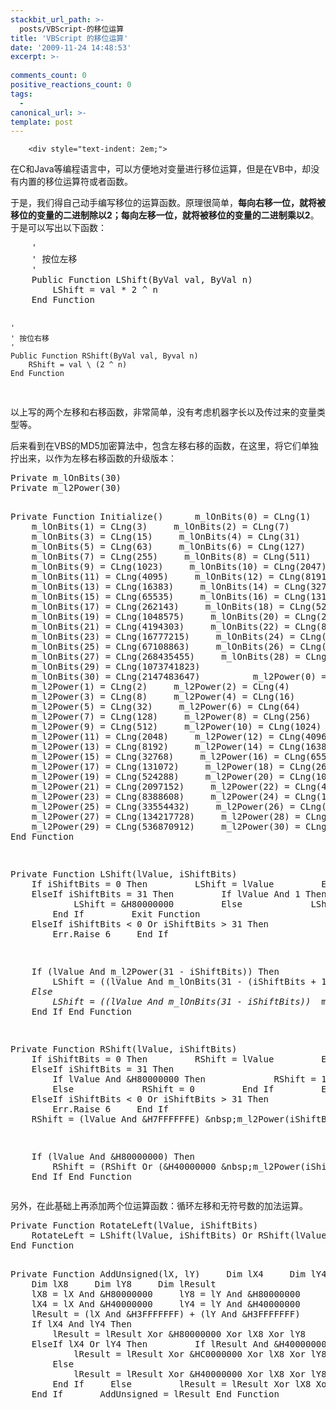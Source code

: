 ```yaml
---
stackbit_url_path: >-
  posts/VBScript-的移位运算
title: 'VBScript 的移位运算'
date: '2009-11-24 14:48:53'
excerpt: >-
  
comments_count: 0
positive_reactions_count: 0
tags: 
  - 
canonical_url: >-
template: post
---
```


        <div style="text-indent: 2em;">
<p>在C和Java等编程语言中，可以方便地对变量进行移位运算，但是在VB中，却没有内置的移位运算符或者函数。</p>
<p>于是，我们得自己动手编写移位的运算函数。原理很简单，<strong>每向右移一位，就将被移位的变量的二进制除以2；每向左移一位，就将被移位的变量的二进制乘以2</strong>。于是可以写出以下函数：</p>
<pre class="brush: vb" style="text-indent: 0;">    '
    ' 按位左移
    '
    Public Function LShift(ByVal val, ByVal n)
        LShift = val * 2 ^ n
    End Function
    
    '
    ' 按位右移
    '
    Public Function RShift(ByVal val, Byval n) 
        RShift = val \ (2 ^ n)
    End Function
</pre>
<p>以上写的两个左移和右移函数，非常简单，没有考虑机器字长以及传过来的变量类型等。</p>
<p>后来看到在VBS的MD5加密算法中，包含左移右移的函数，在这里，将它们单独拧出来，以作为左移右移函数的升级版本：</p>
<pre class="brush: vb" style="text-indent: 0;">Private&nbsp;m_lOnBits(30)
Private&nbsp;m_l2Power(30)
 
Private&nbsp;Function&nbsp;Initialize()&nbsp;
&nbsp;&nbsp;&nbsp;&nbsp;m_lOnBits(0)&nbsp;=&nbsp;CLng(1)
&nbsp;&nbsp;&nbsp;&nbsp;m_lOnBits(1)&nbsp;=&nbsp;CLng(3)
&nbsp;&nbsp;&nbsp;&nbsp;m_lOnBits(2)&nbsp;=&nbsp;CLng(7)
&nbsp;&nbsp;&nbsp;&nbsp;m_lOnBits(3)&nbsp;=&nbsp;CLng(15)
&nbsp;&nbsp;&nbsp;&nbsp;m_lOnBits(4)&nbsp;=&nbsp;CLng(31)
&nbsp;&nbsp;&nbsp;&nbsp;m_lOnBits(5)&nbsp;=&nbsp;CLng(63)
&nbsp;&nbsp;&nbsp;&nbsp;m_lOnBits(6)&nbsp;=&nbsp;CLng(127)
&nbsp;&nbsp;&nbsp;&nbsp;m_lOnBits(7)&nbsp;=&nbsp;CLng(255)
&nbsp;&nbsp;&nbsp;&nbsp;m_lOnBits(8)&nbsp;=&nbsp;CLng(511)
&nbsp;&nbsp;&nbsp;&nbsp;m_lOnBits(9)&nbsp;=&nbsp;CLng(1023)
&nbsp;&nbsp;&nbsp;&nbsp;m_lOnBits(10)&nbsp;=&nbsp;CLng(2047)
&nbsp;&nbsp;&nbsp;&nbsp;m_lOnBits(11)&nbsp;=&nbsp;CLng(4095)
&nbsp;&nbsp;&nbsp;&nbsp;m_lOnBits(12)&nbsp;=&nbsp;CLng(8191)
&nbsp;&nbsp;&nbsp;&nbsp;m_lOnBits(13)&nbsp;=&nbsp;CLng(16383)
&nbsp;&nbsp;&nbsp;&nbsp;m_lOnBits(14)&nbsp;=&nbsp;CLng(32767)
&nbsp;&nbsp;&nbsp;&nbsp;m_lOnBits(15)&nbsp;=&nbsp;CLng(65535)
&nbsp;&nbsp;&nbsp;&nbsp;m_lOnBits(16)&nbsp;=&nbsp;CLng(131071)
&nbsp;&nbsp;&nbsp;&nbsp;m_lOnBits(17)&nbsp;=&nbsp;CLng(262143)
&nbsp;&nbsp;&nbsp;&nbsp;m_lOnBits(18)&nbsp;=&nbsp;CLng(524287)
&nbsp;&nbsp;&nbsp;&nbsp;m_lOnBits(19)&nbsp;=&nbsp;CLng(1048575)
&nbsp;&nbsp;&nbsp;&nbsp;m_lOnBits(20)&nbsp;=&nbsp;CLng(2097151)
&nbsp;&nbsp;&nbsp;&nbsp;m_lOnBits(21)&nbsp;=&nbsp;CLng(4194303)
&nbsp;&nbsp;&nbsp;&nbsp;m_lOnBits(22)&nbsp;=&nbsp;CLng(8388607)
&nbsp;&nbsp;&nbsp;&nbsp;m_lOnBits(23)&nbsp;=&nbsp;CLng(16777215)
&nbsp;&nbsp;&nbsp;&nbsp;m_lOnBits(24)&nbsp;=&nbsp;CLng(33554431)
&nbsp;&nbsp;&nbsp;&nbsp;m_lOnBits(25)&nbsp;=&nbsp;CLng(67108863)
&nbsp;&nbsp;&nbsp;&nbsp;m_lOnBits(26)&nbsp;=&nbsp;CLng(134217727)
&nbsp;&nbsp;&nbsp;&nbsp;m_lOnBits(27)&nbsp;=&nbsp;CLng(268435455)
&nbsp;&nbsp;&nbsp;&nbsp;m_lOnBits(28)&nbsp;=&nbsp;CLng(536870911)
&nbsp;&nbsp;&nbsp;&nbsp;m_lOnBits(29)&nbsp;=&nbsp;CLng(1073741823)
&nbsp;&nbsp;&nbsp;&nbsp;m_lOnBits(30)&nbsp;=&nbsp;CLng(2147483647)
&nbsp;&nbsp;&nbsp;&nbsp;
&nbsp;&nbsp;&nbsp;&nbsp;m_l2Power(0)&nbsp;=&nbsp;CLng(1)
&nbsp;&nbsp;&nbsp;&nbsp;m_l2Power(1)&nbsp;=&nbsp;CLng(2)
&nbsp;&nbsp;&nbsp;&nbsp;m_l2Power(2)&nbsp;=&nbsp;CLng(4)
&nbsp;&nbsp;&nbsp;&nbsp;m_l2Power(3)&nbsp;=&nbsp;CLng(8)
&nbsp;&nbsp;&nbsp;&nbsp;m_l2Power(4)&nbsp;=&nbsp;CLng(16)
&nbsp;&nbsp;&nbsp;&nbsp;m_l2Power(5)&nbsp;=&nbsp;CLng(32)
&nbsp;&nbsp;&nbsp;&nbsp;m_l2Power(6)&nbsp;=&nbsp;CLng(64)
&nbsp;&nbsp;&nbsp;&nbsp;m_l2Power(7)&nbsp;=&nbsp;CLng(128)
&nbsp;&nbsp;&nbsp;&nbsp;m_l2Power(8)&nbsp;=&nbsp;CLng(256)
&nbsp;&nbsp;&nbsp;&nbsp;m_l2Power(9)&nbsp;=&nbsp;CLng(512)
&nbsp;&nbsp;&nbsp;&nbsp;m_l2Power(10)&nbsp;=&nbsp;CLng(1024)
&nbsp;&nbsp;&nbsp;&nbsp;m_l2Power(11)&nbsp;=&nbsp;CLng(2048)
&nbsp;&nbsp;&nbsp;&nbsp;m_l2Power(12)&nbsp;=&nbsp;CLng(4096)
&nbsp;&nbsp;&nbsp;&nbsp;m_l2Power(13)&nbsp;=&nbsp;CLng(8192)
&nbsp;&nbsp;&nbsp;&nbsp;m_l2Power(14)&nbsp;=&nbsp;CLng(16384)
&nbsp;&nbsp;&nbsp;&nbsp;m_l2Power(15)&nbsp;=&nbsp;CLng(32768)
&nbsp;&nbsp;&nbsp;&nbsp;m_l2Power(16)&nbsp;=&nbsp;CLng(65536)
&nbsp;&nbsp;&nbsp;&nbsp;m_l2Power(17)&nbsp;=&nbsp;CLng(131072)
&nbsp;&nbsp;&nbsp;&nbsp;m_l2Power(18)&nbsp;=&nbsp;CLng(262144)
&nbsp;&nbsp;&nbsp;&nbsp;m_l2Power(19)&nbsp;=&nbsp;CLng(524288)
&nbsp;&nbsp;&nbsp;&nbsp;m_l2Power(20)&nbsp;=&nbsp;CLng(1048576)
&nbsp;&nbsp;&nbsp;&nbsp;m_l2Power(21)&nbsp;=&nbsp;CLng(2097152)
&nbsp;&nbsp;&nbsp;&nbsp;m_l2Power(22)&nbsp;=&nbsp;CLng(4194304)
&nbsp;&nbsp;&nbsp;&nbsp;m_l2Power(23)&nbsp;=&nbsp;CLng(8388608)
&nbsp;&nbsp;&nbsp;&nbsp;m_l2Power(24)&nbsp;=&nbsp;CLng(16777216)
&nbsp;&nbsp;&nbsp;&nbsp;m_l2Power(25)&nbsp;=&nbsp;CLng(33554432)
&nbsp;&nbsp;&nbsp;&nbsp;m_l2Power(26)&nbsp;=&nbsp;CLng(67108864)
&nbsp;&nbsp;&nbsp;&nbsp;m_l2Power(27)&nbsp;=&nbsp;CLng(134217728)
&nbsp;&nbsp;&nbsp;&nbsp;m_l2Power(28)&nbsp;=&nbsp;CLng(268435456)
&nbsp;&nbsp;&nbsp;&nbsp;m_l2Power(29)&nbsp;=&nbsp;CLng(536870912)
&nbsp;&nbsp;&nbsp;&nbsp;m_l2Power(30)&nbsp;=&nbsp;CLng(1073741824)
End&nbsp;Function&nbsp;
 
Private&nbsp;Function&nbsp;LShift(lValue,&nbsp;iShiftBits)
&nbsp;&nbsp;&nbsp;&nbsp;If&nbsp;iShiftBits&nbsp;=&nbsp;0&nbsp;Then
&nbsp;&nbsp;&nbsp;&nbsp;&nbsp;&nbsp;&nbsp;&nbsp;LShift&nbsp;=&nbsp;lValue
&nbsp;&nbsp;&nbsp;&nbsp;&nbsp;&nbsp;&nbsp;&nbsp;Exit&nbsp;Function
&nbsp;&nbsp;&nbsp;&nbsp;ElseIf&nbsp;iShiftBits&nbsp;=&nbsp;31&nbsp;Then
&nbsp;&nbsp;&nbsp;&nbsp;&nbsp;&nbsp;&nbsp;&nbsp;If&nbsp;lValue&nbsp;And&nbsp;1&nbsp;Then
&nbsp;&nbsp;&nbsp;&nbsp;&nbsp;&nbsp;&nbsp;&nbsp;&nbsp;&nbsp;&nbsp;&nbsp;LShift&nbsp;=&nbsp;&amp;H80000000
&nbsp;&nbsp;&nbsp;&nbsp;&nbsp;&nbsp;&nbsp;&nbsp;Else
&nbsp;&nbsp;&nbsp;&nbsp;&nbsp;&nbsp;&nbsp;&nbsp;&nbsp;&nbsp;&nbsp;&nbsp;LShift&nbsp;=&nbsp;0
&nbsp;&nbsp;&nbsp;&nbsp;&nbsp;&nbsp;&nbsp;&nbsp;End&nbsp;If
&nbsp;&nbsp;&nbsp;&nbsp;&nbsp;&nbsp;&nbsp;&nbsp;Exit&nbsp;Function
&nbsp;&nbsp;&nbsp;&nbsp;ElseIf&nbsp;iShiftBits&nbsp;&lt;&nbsp;0&nbsp;Or&nbsp;iShiftBits&nbsp;&gt;&nbsp;31&nbsp;Then
&nbsp;&nbsp;&nbsp;&nbsp;&nbsp;&nbsp;&nbsp;&nbsp;Err.Raise&nbsp;6
&nbsp;&nbsp;&nbsp;&nbsp;End&nbsp;If
 
&nbsp;&nbsp;&nbsp;&nbsp;If&nbsp;(lValue&nbsp;And&nbsp;m_l2Power(31&nbsp;-&nbsp;iShiftBits))&nbsp;Then
&nbsp;&nbsp;&nbsp;&nbsp;&nbsp;&nbsp;&nbsp;&nbsp;LShift&nbsp;=&nbsp;((lValue&nbsp;And&nbsp;m_lOnBits(31&nbsp;-&nbsp;(iShiftBits&nbsp;+&nbsp;1)))&nbsp;*&nbsp;m_l2Power(iShiftBits))&nbsp;Or&nbsp;&amp;H80000000
&nbsp;&nbsp;&nbsp;&nbsp;Else
&nbsp;&nbsp;&nbsp;&nbsp;&nbsp;&nbsp;&nbsp;&nbsp;LShift&nbsp;=&nbsp;((lValue&nbsp;And&nbsp;m_lOnBits(31&nbsp;-&nbsp;iShiftBits))&nbsp;*&nbsp;m_l2Power(iShiftBits))
&nbsp;&nbsp;&nbsp;&nbsp;End&nbsp;If
End&nbsp;Function
 
Private&nbsp;Function&nbsp;RShift(lValue,&nbsp;iShiftBits)
&nbsp;&nbsp;&nbsp;&nbsp;If&nbsp;iShiftBits&nbsp;=&nbsp;0&nbsp;Then
&nbsp;&nbsp;&nbsp;&nbsp;&nbsp;&nbsp;&nbsp;&nbsp;RShift&nbsp;=&nbsp;lValue
&nbsp;&nbsp;&nbsp;&nbsp;&nbsp;&nbsp;&nbsp;&nbsp;Exit&nbsp;Function
&nbsp;&nbsp;&nbsp;&nbsp;ElseIf&nbsp;iShiftBits&nbsp;=&nbsp;31&nbsp;Then
&nbsp;&nbsp;&nbsp;&nbsp;&nbsp;&nbsp;&nbsp;&nbsp;If&nbsp;lValue&nbsp;And&nbsp;&amp;H80000000&nbsp;Then
&nbsp;&nbsp;&nbsp;&nbsp;&nbsp;&nbsp;&nbsp;&nbsp;&nbsp;&nbsp;&nbsp;&nbsp;RShift&nbsp;=&nbsp;1
&nbsp;&nbsp;&nbsp;&nbsp;&nbsp;&nbsp;&nbsp;&nbsp;Else
&nbsp;&nbsp;&nbsp;&nbsp;&nbsp;&nbsp;&nbsp;&nbsp;&nbsp;&nbsp;&nbsp;&nbsp;RShift&nbsp;=&nbsp;0
&nbsp;&nbsp;&nbsp;&nbsp;&nbsp;&nbsp;&nbsp;&nbsp;End&nbsp;If
&nbsp;&nbsp;&nbsp;&nbsp;&nbsp;&nbsp;&nbsp;&nbsp;Exit&nbsp;Function
&nbsp;&nbsp;&nbsp;&nbsp;ElseIf&nbsp;iShiftBits&nbsp;&lt;&nbsp;0&nbsp;Or&nbsp;iShiftBits&nbsp;&gt;&nbsp;31&nbsp;Then
&nbsp;&nbsp;&nbsp;&nbsp;&nbsp;&nbsp;&nbsp;&nbsp;Err.Raise&nbsp;6
&nbsp;&nbsp;&nbsp;&nbsp;End&nbsp;If
&nbsp;&nbsp;&nbsp;&nbsp;
&nbsp;&nbsp;&nbsp;&nbsp;RShift&nbsp;=&nbsp;(lValue&nbsp;And&nbsp;&amp;H7FFFFFFE)&nbsp;\&nbsp;m_l2Power(iShiftBits)
 
&nbsp;&nbsp;&nbsp;&nbsp;If&nbsp;(lValue&nbsp;And&nbsp;&amp;H80000000)&nbsp;Then
&nbsp;&nbsp;&nbsp;&nbsp;&nbsp;&nbsp;&nbsp;&nbsp;RShift&nbsp;=&nbsp;(RShift&nbsp;Or&nbsp;(&amp;H40000000&nbsp;\&nbsp;m_l2Power(iShiftBits&nbsp;-&nbsp;1)))
&nbsp;&nbsp;&nbsp;&nbsp;End&nbsp;If
End&nbsp;Function
</pre>
<p>另外，在此基础上再添加两个位运算函数：循环左移和无符号数的加法运算。</p>
<pre class="brush: vb" style="text-indent: 0;">Private&nbsp;Function&nbsp;RotateLeft(lValue,&nbsp;iShiftBits)
&nbsp;&nbsp;&nbsp;&nbsp;RotateLeft&nbsp;=&nbsp;LShift(lValue,&nbsp;iShiftBits)&nbsp;Or&nbsp;RShift(lValue,&nbsp;(32&nbsp;-&nbsp;iShiftBits))
End&nbsp;Function
 
Private&nbsp;Function&nbsp;AddUnsigned(lX,&nbsp;lY)
&nbsp;&nbsp;&nbsp;&nbsp;Dim&nbsp;lX4
&nbsp;&nbsp;&nbsp;&nbsp;Dim&nbsp;lY4
&nbsp;&nbsp;&nbsp;&nbsp;Dim&nbsp;lX8
&nbsp;&nbsp;&nbsp;&nbsp;Dim&nbsp;lY8
&nbsp;&nbsp;&nbsp;&nbsp;Dim&nbsp;lResult
&nbsp;
&nbsp;&nbsp;&nbsp;&nbsp;lX8&nbsp;=&nbsp;lX&nbsp;And&nbsp;&amp;H80000000
&nbsp;&nbsp;&nbsp;&nbsp;lY8&nbsp;=&nbsp;lY&nbsp;And&nbsp;&amp;H80000000
&nbsp;&nbsp;&nbsp;&nbsp;lX4&nbsp;=&nbsp;lX&nbsp;And&nbsp;&amp;H40000000
&nbsp;&nbsp;&nbsp;&nbsp;lY4&nbsp;=&nbsp;lY&nbsp;And&nbsp;&amp;H40000000
&nbsp;
&nbsp;&nbsp;&nbsp;&nbsp;lResult&nbsp;=&nbsp;(lX&nbsp;And&nbsp;&amp;H3FFFFFFF)&nbsp;+&nbsp;(lY&nbsp;And&nbsp;&amp;H3FFFFFFF)
&nbsp;
&nbsp;&nbsp;&nbsp;&nbsp;If&nbsp;lX4&nbsp;And&nbsp;lY4&nbsp;Then
&nbsp;&nbsp;&nbsp;&nbsp;&nbsp;&nbsp;&nbsp;&nbsp;lResult&nbsp;=&nbsp;lResult&nbsp;Xor&nbsp;&amp;H80000000&nbsp;Xor&nbsp;lX8&nbsp;Xor&nbsp;lY8
&nbsp;&nbsp;&nbsp;&nbsp;ElseIf&nbsp;lX4&nbsp;Or&nbsp;lY4&nbsp;Then
&nbsp;&nbsp;&nbsp;&nbsp;&nbsp;&nbsp;&nbsp;&nbsp;If&nbsp;lResult&nbsp;And&nbsp;&amp;H40000000&nbsp;Then
&nbsp;&nbsp;&nbsp;&nbsp;&nbsp;&nbsp;&nbsp;&nbsp;&nbsp;&nbsp;&nbsp;&nbsp;lResult&nbsp;=&nbsp;lResult&nbsp;Xor&nbsp;&amp;HC0000000&nbsp;Xor&nbsp;lX8&nbsp;Xor&nbsp;lY8
&nbsp;&nbsp;&nbsp;&nbsp;&nbsp;&nbsp;&nbsp;&nbsp;Else
&nbsp;&nbsp;&nbsp;&nbsp;&nbsp;&nbsp;&nbsp;&nbsp;&nbsp;&nbsp;&nbsp;&nbsp;lResult&nbsp;=&nbsp;lResult&nbsp;Xor&nbsp;&amp;H40000000&nbsp;Xor&nbsp;lX8&nbsp;Xor&nbsp;lY8
&nbsp;&nbsp;&nbsp;&nbsp;&nbsp;&nbsp;&nbsp;&nbsp;End&nbsp;If
&nbsp;&nbsp;&nbsp;&nbsp;Else
&nbsp;&nbsp;&nbsp;&nbsp;&nbsp;&nbsp;&nbsp;&nbsp;lResult&nbsp;=&nbsp;lResult&nbsp;Xor&nbsp;lX8&nbsp;Xor&nbsp;lY8
&nbsp;&nbsp;&nbsp;&nbsp;End&nbsp;If
&nbsp;
&nbsp;&nbsp;&nbsp;&nbsp;AddUnsigned&nbsp;=&nbsp;lResult
End&nbsp;Function
</pre>
</div>
      